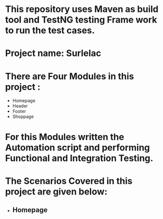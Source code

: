 # This repository uses Maven as build tool and TestNG testing Frame work to run the test cases.
# Project name: Surlelac
# There are Four Modules in this project :
- Homepage
- Header
- Footer
- Shoppage
# For this Modules written the Automation script and performing Functional and Integration Testing.
# The Scenarios Covered in this project are given below:
- Homepage
  - 
